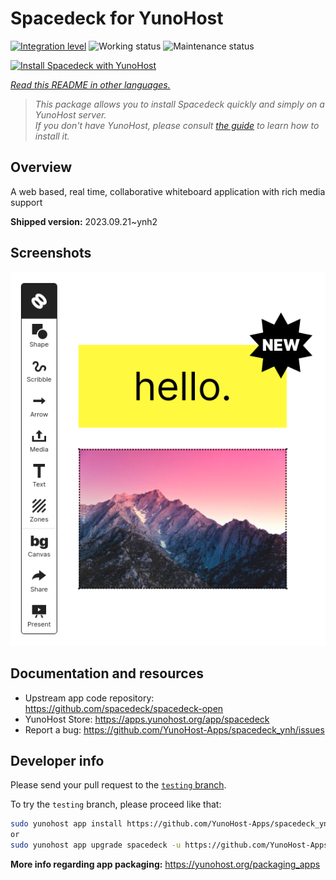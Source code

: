 <!--
N.B.: This README was automatically generated by <https://github.com/YunoHost/apps/tree/master/tools/readme_generator>
It shall NOT be edited by hand.
-->

# Spacedeck for YunoHost

[![Integration level](https://apps.yunohost.org/badge/integration/spacedeck)](https://ci-apps.yunohost.org/ci/apps/spacedeck/)
![Working status](https://apps.yunohost.org/badge/state/spacedeck)
![Maintenance status](https://apps.yunohost.org/badge/maintained/spacedeck)

[![Install Spacedeck with YunoHost](https://install-app.yunohost.org/install-with-yunohost.svg)](https://install-app.yunohost.org/?app=spacedeck)

*[Read this README in other languages.](./ALL_README.md)*

> *This package allows you to install Spacedeck quickly and simply on a YunoHost server.*  
> *If you don't have YunoHost, please consult [the guide](https://yunohost.org/install) to learn how to install it.*

## Overview

A web based, real time, collaborative whiteboard application with rich media support


**Shipped version:** 2023.09.21~ynh2

## Screenshots

![Screenshot of Spacedeck](./doc/screenshots/spacedeck.png)

## Documentation and resources

- Upstream app code repository: <https://github.com/spacedeck/spacedeck-open>
- YunoHost Store: <https://apps.yunohost.org/app/spacedeck>
- Report a bug: <https://github.com/YunoHost-Apps/spacedeck_ynh/issues>

## Developer info

Please send your pull request to the [`testing` branch](https://github.com/YunoHost-Apps/spacedeck_ynh/tree/testing).

To try the `testing` branch, please proceed like that:

```bash
sudo yunohost app install https://github.com/YunoHost-Apps/spacedeck_ynh/tree/testing --debug
or
sudo yunohost app upgrade spacedeck -u https://github.com/YunoHost-Apps/spacedeck_ynh/tree/testing --debug
```

**More info regarding app packaging:** <https://yunohost.org/packaging_apps>
